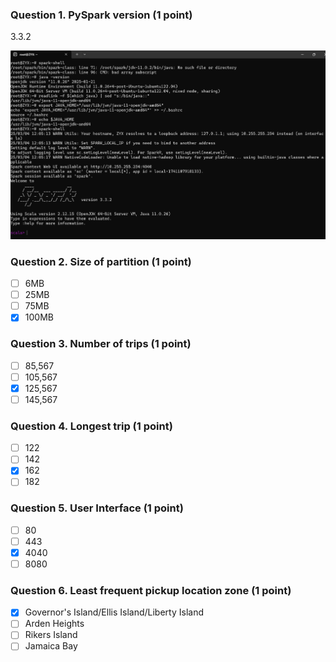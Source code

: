 ### Question 1. PySpark version (1 point)
3.3.2

![Alt text](https://github.com/Yaxin12/Data_Engineer/blob/main/05-batch/image/1.png) 

### Question 2. Size of partition (1 point)
- [ ] 6MB
- [ ] 25MB
- [ ] 75MB
- [x] 100MB

### Question 3. Number of trips (1 point)
- [ ] 85,567
- [ ] 105,567
- [x] 125,567
- [ ] 145,567

### Question 4. Longest trip (1 point)
- [ ] 122
- [ ] 142
- [x] 162
- [ ] 182

### Question 5. User Interface (1 point)
- [ ] 80
- [ ] 443
- [x] 4040
- [ ] 8080

### Question 6. Least frequent pickup location zone (1 point)
- [x] Governor's Island/Ellis Island/Liberty Island
- [ ] Arden Heights
- [ ] Rikers Island
- [ ] Jamaica Bay